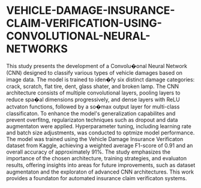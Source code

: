 # VEHICLE-DAMAGE-INSURANCE-CLAIM-VERIFICATION-USING-CONVOLUTIONAL-NEURAL-NETWORKS

This study presents the development of a Convolu�onal Neural Network (CNN) designed to
classify various types of vehicle damages based on image data. The model is trained to iden�fy
six distinct damage categories: crack, scratch, flat tire, dent, glass shater, and broken lamp.
The CNN architecture consists of multiple convolutional layers, pooling layers to reduce spa�al
dimensions progressively, and dense layers with ReLU actvaton functions, followed by a
so�max output layer for multi-class classificaton. To enhance the model's generalization
capabilites and prevent overfitng, regularizaton techniques such as dropout and data
augmentaton were applied. Hyperparameter tuning, including learning rate and batch size
adjustments, was conducted to optmize model performance. The model was trained using
the Vehicle Damage Insurance Verificaton dataset from Kaggle, achieving a weighted average
F1-score of 0.91 and an overall accuracy of approximately 91%. The study emphasizes the
importance of the chosen architecture, training strategies, and evaluaton results, oﬀering
insights into areas for future improvements, such as dataset augmentaton and the
exploraton of advanced CNN architectures. This work provides a foundaton for automated
insurance claim verificaton systems.
